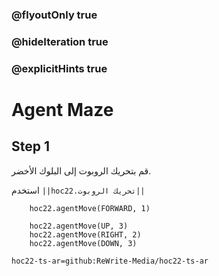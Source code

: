 ### @flyoutOnly true
### @hideIteration true
### @explicitHints true


# Agent Maze

## Step 1
قم بتحريك الروبوت إلى البلوك الأخضر.

استخدم ``||hoc22.تحريك الروبوت||``

```ghost
    hoc22.agentMove(FORWARD, 1)
```
```template
    hoc22.agentMove(UP, 3)
    hoc22.agentMove(RIGHT, 2)
    hoc22.agentMove(DOWN, 3)
```

```package
hoc22-ts-ar=github:ReWrite-Media/hoc22-ts-ar
```